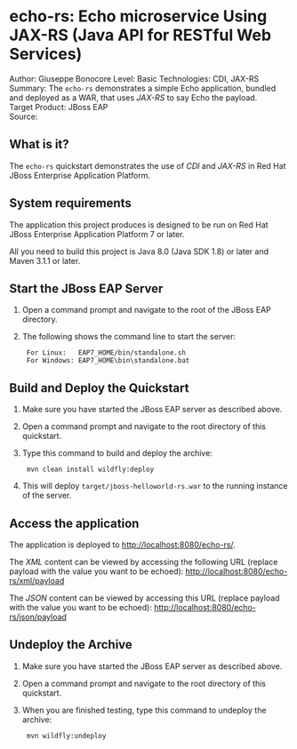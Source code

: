 echo-rs: Echo microservice Using JAX-RS (Java API for RESTful Web Services)
==========================================================================
Author: Giuseppe Bonocore
Level: Basic
Technologies: CDI, JAX-RS  
Summary: The `echo-rs` demonstrates a simple Echo application, bundled and deployed as a WAR, that uses *JAX-RS* to say Echo the payload.    
Target Product: JBoss EAP  
Source: 

What is it?
-----------

The `echo-rs` quickstart demonstrates the use of *CDI* and *JAX-RS* in Red Hat JBoss Enterprise Application Platform.


System requirements
-------------------

The application this project produces is designed to be run on Red Hat JBoss Enterprise Application Platform 7 or later. 

All you need to build this project is Java 8.0 (Java SDK 1.8) or later and Maven 3.1.1 or later.

Start the JBoss EAP Server
-------------------------

1. Open a command prompt and navigate to the root of the JBoss EAP directory.
2. The following shows the command line to start the server:

        For Linux:   EAP7_HOME/bin/standalone.sh
        For Windows: EAP7_HOME\bin\standalone.bat

 
Build and Deploy the Quickstart
-------------------------

1. Make sure you have started the JBoss EAP server as described above.
2. Open a command prompt and navigate to the root directory of this quickstart.
3. Type this command to build and deploy the archive:

        mvn clean install wildfly:deploy

4. This will deploy `target/jboss-helloworld-rs.war` to the running instance of the server.


Access the application 
---------------------

The application is deployed to <http://localhost:8080/echo-rs/>.

The *XML* content can be viewed by accessing the following URL (replace payload with the value you want to be echoed): <http://localhost:8080/echo-rs/xml/payload> 

The *JSON* content can be viewed by accessing this URL (replace payload with the value you want to be echoed): <http://localhost:8080/echo-rs/json/payload>


Undeploy the Archive
--------------------

1. Make sure you have started the JBoss EAP server as described above.
2. Open a command prompt and navigate to the root directory of this quickstart.
3. When you are finished testing, type this command to undeploy the archive:

        mvn wildfly:undeploy

<!-- Build and Deploy the Quickstart to OpenShift - Coming soon! -->
